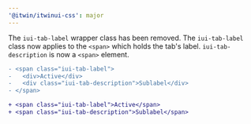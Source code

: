 ```yaml
---
'@itwin/itwinui-css': major
---
```


The `iui-tab-label` wrapper class has been removed. The `iui-tab-label` class now applies to the `<span>` which holds the tab's label. `iui-tab-description` is now a `<span>` element.

```diff
- <span class="iui-tab-label">
-   <div>Active</div>
-   <div class="iui-tab-description">Sublabel</div>
- </span>

+ <span class="iui-tab-label">Active</span>
+ <span class="iui-tab-description">Sublabel</span>
```
